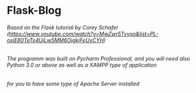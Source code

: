 # Flask-Blog


###### Based on the Flask tutorial by Corey Schafer (https://www.youtube.com/watch?v=MwZwr5Tvyxo&list=PL-osiE80TeTs4UjLw5MM6OjgkjFeUxCYH)

###### The programm was built on Pycharm Professional, and you will need also Python 3.0 or above as well as a XAMPP type of application
###### for you to have some type of Apache Server installed

